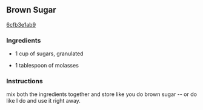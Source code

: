 ## Brown Sugar

[6cfb3e1ab9](http://www.food.com/recipe/brown-sugar-343222)

### Ingredients

 - 1 cup of sugars, granulated

 - 1 tablespoon of molasses

### Instructions

mix both the ingredients together and store like you do brown sugar -- or do like I do and use it right away.